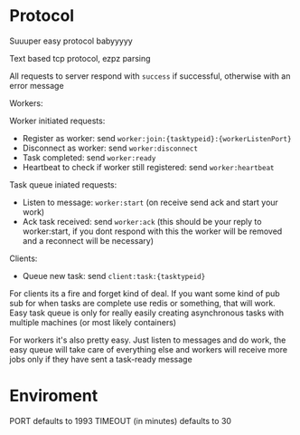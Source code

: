 # Protocol

Suuuper easy protocol babyyyyy

Text based tcp protocol, ezpz parsing

All requests to server respond with `success` if successful, otherwise with an error message

Workers:

Worker initiated requests:

- Register as worker: send `worker:join:{tasktypeid}:{workerListenPort}`
- Disconnect as worker: send `worker:disconnect`
- Task completed: send `worker:ready`
- Heartbeat to check if worker still registered: send `worker:heartbeat`

Task queue iniated requests:

- Listen to message: `worker:start` (on receive send ack and start your work)
- Ack task received: send `worker:ack` (this should be your reply to worker:start, if you dont respond with this the worker will be removed and a reconnect will be necessary)

Clients:

- Queue new task: send `client:task:{tasktypeid}`

For clients its a fire and forget kind of deal. If you want some kind of pub sub for when tasks are complete use redis or something, that will work. Easy task queue is only for really easily creating asynchronous tasks with multiple machines (or most likely containers)

For workers it's also pretty easy. Just listen to messages and do work, the easy queue will take care of everything else and workers will receive more jobs only if they have sent a task-ready message

# Enviroment

PORT defaults to 1993
TIMEOUT (in minutes) defaults to 30
